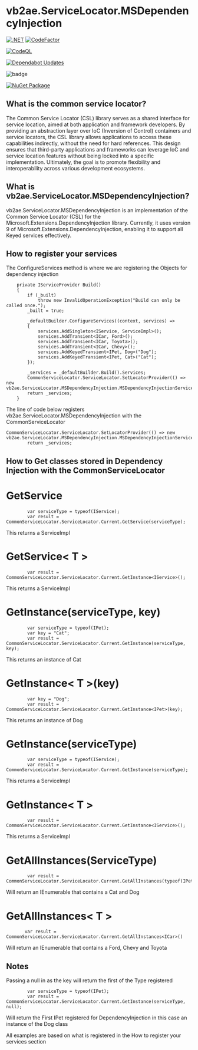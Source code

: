 # vb2ae.ServiceLocator.MSDependencyInjection
[![.NET](https://github.com/vb2ae/vb2ae.ServiceLocator.MSDependencyInjection/actions/workflows/dotnet.yml/badge.svg)](https://github.com/vb2ae/vb2ae.ServiceLocator.MSDependencyInjection/actions/workflows/dotnet.yml)
 [![CodeFactor](https://www.codefactor.io/repository/github/vb2ae/vb2ae.ServiceLocator.MSDependencyInjection/badge)](https://www.codefactor.io/repository/github/vb2ae/vb2ae.ServiceLocator.MSDependencyInjection)

[![CodeQL](https://github.com/vb2ae/vb2ae.ServiceLocator.MSDependencyInjection/actions/workflows/github-code-scanning/codeql/badge.svg)](https://github.com/vb2ae/vb2ae.ServiceLocator.MSDependencyInjection/actions/workflows/github-code-scanning/codeql)

[![Dependabot Updates](https://github.com/vb2ae/vb2ae.ServiceLocator.MSDependencyInjection/actions/workflows/dependabot/dependabot-updates/badge.svg)](https://github.com/vb2ae/vb2ae.ServiceLocator.MSDependencyInjection/actions/workflows/dependabot/dependabot-updates)

![badge](https://img.shields.io/endpoint?url=https://gist.githubusercontent.com/vb2ae/066c4effbbf4ea1ea1e62f172bde53fa/raw/service-locator-code-coverage.json)

[![NuGet Package](https://img.shields.io/nuget/v/vb2ae.ServiceLocator.MSDependencyInjection.svg?logo=nuget&logoColor=white&&style=for-the-badge&colorB=green)](https://www.nuget.org/packages/vb2ae.ServiceLocator.MSDependencyInjection)

## What is the common service locator?

The Common Service Locator (CSL) library serves as a shared interface for service location, aimed at both application and framework developers. By providing an abstraction layer over IoC (Inversion of Control) containers and service locators, the CSL library allows applications to access these capabilities indirectly, without the need for hard references. This design ensures that third-party applications and frameworks can leverage IoC and service location features without being locked into a specific implementation. Ultimately, the goal is to promote flexibility and interoperability across various development ecosystems.

## What is vb2ae.ServiceLocator.MSDependencyInjection?

vb2ae.ServiceLocator.MSDependencyInjection is an implementation of the Common Service Locator (CSL) for the Microsoft.Extensions.DependencyInjection library. Currently, it uses version 9 of Microsoft.Extensions.DependencyInjection, enabling it to support all Keyed services effectively.


## How to register your services

The ConfigureServices method is where we are registering the Objects for dependency injection

        private IServiceProvider Build()
        {
            if (_built)
                throw new InvalidOperationException("Build can only be called once.");
            _built = true;

            _defaultBuilder.ConfigureServices((context, services) =>
            {
                services.AddSingleton<IService, ServiceImpl>();
                services.AddTransient<ICar, Ford>();
                services.AddTransient<ICar, Toyota>();
                services.AddTransient<ICar, Chevy>();
                services.AddKeyedTransient<IPet, Dog>("Dog");
                services.AddKeyedTransient<IPet, Cat>("Cat");
            });

            _services = _defaultBuilder.Build().Services;
            CommonServiceLocator.ServiceLocator.SetLocatorProvider(() => new vb2ae.ServiceLocator.MSDependencyInjection.MSDependencyInjectionServiceLocator(_services));
            return _services;
        }



The line of code below registers vb2ae.ServiceLocator.MSDependencyInjection with the CommonServiceLocator

    CommonServiceLocator.ServiceLocator.SetLocatorProvider(() => new vb2ae.ServiceLocator.MSDependencyInjection.MSDependencyInjectionServiceLocator(_services));
            return _services;


## How to Get classes stored in Dependency Injection with the CommonServiceLocator

# GetService 

            var serviceType = typeof(IService);
            var result = CommonServiceLocator.ServiceLocator.Current.GetService(serviceType);

This returns a ServiceImpl

# GetService< T >

            var result = CommonServiceLocator.ServiceLocator.Current.GetInstance<IService>();

This returns a ServiceImpl

# GetInstance(serviceType, key)

            var serviceType = typeof(IPet);
            var key = "Cat";
            var result = CommonServiceLocator.ServiceLocator.Current.GetInstance(serviceType, key);

This returns an instance of Cat

# GetInstance< T >(key)

            var key = "Dog";
            var result = CommonServiceLocator.ServiceLocator.Current.GetInstance<IPet>(key);

This returns an instance of Dog     

# GetInstance(serviceType)

            var serviceType = typeof(IService);
            var result = CommonServiceLocator.ServiceLocator.Current.GetInstance(serviceType);
            
This returns a ServiceImpl            

# GetInstance< T >

            var result = CommonServiceLocator.ServiceLocator.Current.GetInstance<IService>();

This returns a ServiceImpl   

# GetAllInstances(ServiceType)

            var result = CommonServiceLocator.ServiceLocator.Current.GetAllInstances(typeof(IPet));

Will return an IEnumerable<object> that contains a Cat and Dog

# GetAllInstances< T >

           var result = CommonServiceLocator.ServiceLocator.Current.GetAllInstances<ICar>()

Will return an IEnumerable<ICar> that contains a Ford, Chevy and Toyota

## Notes
Passing a null in as the key will return the first of the Type registered

            var serviceType = typeof(IPet);
            var result = CommonServiceLocator.ServiceLocator.Current.GetInstance(serviceType, null);

Will return the First IPet registered for DependencyInjection in this case an instance of the Dog class

All examples are based on what is registered in the How to register your services section
